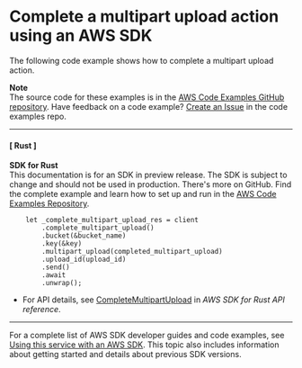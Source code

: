 # Complete a multipart upload action using an AWS SDK<a name="example_s3_CompleteMultipartUpload_section"></a>

The following code example shows how to complete a multipart upload action\.

**Note**  
The source code for these examples is in the [AWS Code Examples GitHub repository](https://github.com/awsdocs/aws-doc-sdk-examples)\. Have feedback on a code example? [Create an Issue](https://github.com/awsdocs/aws-doc-sdk-examples/issues/new/choose) in the code examples repo\. 

------
#### [ Rust ]

**SDK for Rust**  
This documentation is for an SDK in preview release\. The SDK is subject to change and should not be used in production\.
 There's more on GitHub\. Find the complete example and learn how to set up and run in the [AWS Code Examples Repository](https://github.com/awsdocs/aws-doc-sdk-examples/tree/main/rust_dev_preview/s3#code-examples)\. 
  

```
    let _complete_multipart_upload_res = client
        .complete_multipart_upload()
        .bucket(&bucket_name)
        .key(&key)
        .multipart_upload(completed_multipart_upload)
        .upload_id(upload_id)
        .send()
        .await
        .unwrap();
```
+  For API details, see [CompleteMultipartUpload](https://docs.rs/releases/search?query=aws-sdk) in *AWS SDK for Rust API reference*\. 

------

For a complete list of AWS SDK developer guides and code examples, see [Using this service with an AWS SDK](UsingAWSSDK.md#sdk-general-information-section)\. This topic also includes information about getting started and details about previous SDK versions\.